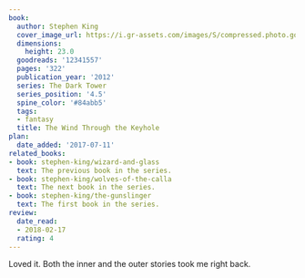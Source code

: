 ```yaml
---
book:
  author: Stephen King
  cover_image_url: https://i.gr-assets.com/images/S/compressed.photo.goodreads.com/books/1328001524l/12341557.jpg
  dimensions:
    height: 23.0
  goodreads: '12341557'
  pages: '322'
  publication_year: '2012'
  series: The Dark Tower
  series_position: '4.5'
  spine_color: '#84abb5'
  tags:
  - fantasy
  title: The Wind Through the Keyhole
plan:
  date_added: '2017-07-11'
related_books:
- book: stephen-king/wizard-and-glass
  text: The previous book in the series.
- book: stephen-king/wolves-of-the-calla
  text: The next book in the series.
- book: stephen-king/the-gunslinger
  text: The first book in the series.
review:
  date_read:
  - 2018-02-17
  rating: 4
---
```


Loved it. Both the inner and the outer stories took me right back.
